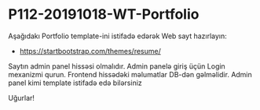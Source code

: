 # P112-20191018-WT-Portfolio

Aşağıdakı Portfolio template-ini istifadə edərək Web sayt hazırlayın:

- https://startbootstrap.com/themes/resume/

Saytın admin panel hissəsi olmalıdır. Admin panelə giriş üçün Login mexanizmi qurun.  Frontend hissədəki məlumatlar DB-dən gəlməlidir.
Admin panel kimi template istifadə edə bilərsiniz

Uğurlar!
